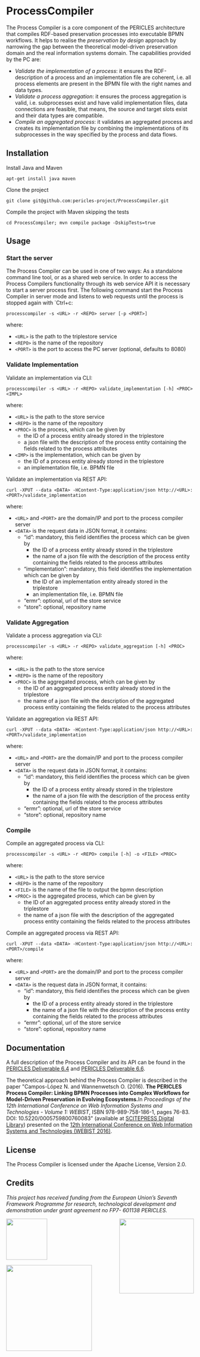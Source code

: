 # ProcessCompiler

The Process Compiler is a core component of the PERICLES architecture that compiles RDF-based preservation processes into executable BPMN workflows. It helps to realise the _preservation by design_ approach by narrowing the gap between the theoretical model-driven preservation domain and the real information systems domain. The capabilities provided by the PC are:
- _Validate the implementation of a process_: it ensures the RDF-description of a process and an implementation file are coherent, i.e. all process elements are present in the BPMN file with the right names and data types.
- _Validate a process aggregation_: it ensures the process aggregation is valid, i.e. subprocesses exist and have valid implementation files, data connections are feasible, that means, the source and target slots exist and their data types are compatible. 
- _Compile an aggregated process_: it validates an aggregated process and creates its implementation file by combining the implementations of its subprocesses in the way specified by the process and data flows.

## Installation

Install Java and Maven
```
apt-get install java maven
```
Clone the project
```
git clone git@github.com:pericles-project/ProcessCompiler.git
```
Compile the project with Maven skipping the tests
```
cd ProcessCompiler; mvn compile package -DskipTests=true
```

## Usage

### Start the server

The Process Compiler can be used in one of two ways: As a standalone command line tool, or as a shared web service. In order to access the Process Compilers functionality through its web service API it is necessary to start a server process first. The following command start the Process Compiler in server mode and listens to web requests until the process is stopped again with `Ctrl+c:
```
processcompiler -s <URL> -r <REPO> server [-p <PORT>]
```
where:
* `<URL>` is the path to the triplestore service
* `<REPO>` is the name of the repository 
* `<PORT>` is the port to access the PC server (optional, defaults to 8080)

### Validate Implementation

Validate an implementation via CLI:
```
processcompiler -s <URL> -r <REPO> validate_implementation [-h] <PROC> <IMPL>
```
where:
* `<URL>` is the path to the store service 
* `<REPO>` is the name of the repository 
* `<PROC>` is the process, which can be given by
  * the ID of a process entity already stored in the triplestore 
  * a json file with the description of the process entity containing the fields related to the process attributes
* `<IMP>` is the implementation, which can be given by 
  * the ID of a process entity already stored in the triplestore 
  * an implementation file, i.e. BPMN file

Validate an implementation via REST API:
```
curl -XPUT --data <DATA> -HContent-Type:application/json http://<URL>:<PORT>/validate_implementation
```
where:
* `<URL>` and `<PORT>` are the domain/IP and port to the process compiler server
* `<DATA>` is the request data in JSON format, it contains:
  * “id”: mandatory, this field identifies the process which can be given by 
    * the ID of a process entity already stored in the triplestore 
    * the name of a json file with the description of the process entity containing the fields related to the process attributes
  * “implementation”: mandatory, this field identifies the implementation which can be given by 
    * the ID of an implementation entity already stored in the triplestore 
    * an implementation file, i.e. BPMN file
  * “ermr”: optional, url of the store service 
  * “store”: optional, repository name

### Validate Aggregation

Validate a process aggregation via CLI:
```
processcompiler -s <URL> -r <REPO> validate_aggregation [-h] <PROC>
```
where:
* `<URL>` is the path to the store service 
* `<REPO>` is the name of the repository 
* `<PROC>` is the aggregated process, which can be given by
  * the ID of an aggregated process entity already stored in the triplestore
  * the name of a json file with the description of the aggregated process entity containing the fields related to the process attributes

Validate an aggregation via REST API:
```
curl -XPUT --data <DATA> -HContent-Type:application/json http://<URL>:<PORT>/validate_implementation
```
where:
* `<URL>` and `<PORT>` are the domain/IP and port to the process compiler server
* `<DATA>` is the request data in JSON format, it contains:
  * “id”: mandatory, this field identifies the process which can be given by
    * the ID of a process entity already stored in the triplestore
    * the name of a json file with the description of the process entity containing the fields related to the process attributes
  * “ermr”: optional, url of the store service 
  * “store”: optional, repository name

### Compile

Compile an aggregated process via CLI:
```
processcompiler -s <URL> -r <REPO> compile [-h] -o <FILE> <PROC>
```
where:
* `<URL>` is the path to the store service 
* `<REPO>` is the name of the repository 
* `<FILE>` is the name of the file to output the bpmn description
* `<PROC>` is the aggregated process, which can be given by
  * the ID of an aggregated process entity already stored in the triplestore
  * the name of a json file with the description of the aggregated process entity containing the fields related to the process attributes 

Compile an aggregated process via REST API:
```
curl -XPUT --data <DATA> -HContent-Type:application/json http://<URL>:<PORT>/compile
```
where:
* `<URL>` and `<PORT>` are the domain/IP and port to the process compiler server
* `<DATA>` is the request data in JSON format, it contains:
  * “id”: mandatory, this field identifies the process which can be given by
    * the ID of a process entity already stored in the triplestore
    * the name of a json file with the description of the process entity containing the fields related to the process attributes
  * “ermr”: optional, url of the store service 
  * “store”: optional, repository name

## Documentation

A full description of the Process Compiler and its API can be found in the <a href="http://pericles-project.eu/deliverables/54">PERICLES Deliverable 6.4</a> and <a href="http://pericles-project.eu/deliverables/80">PERICLES Deliverable 6.6</a>.

The theoretical approach behind the Process Compiler is described in the paper "Campos-López N. and Wannenwetsch O. (2016). <b>The PERICLES Process Compiler: Linking BPMN Processes into Complex Workflows for Model-Driven Preservation in Evolving Ecosystems.</b>In _Proceedings of the 12th International Conference on Web Information Systems and Technologies - Volume 1: WEBIST_, ISBN 978-989-758-186-1, pages 76-83. DOI: 10.5220/0005759800760083" (available at <a href="http://www.scitepress.org/DigitalLibrary/PublicationsDetail.aspx?ID=E24vyfHKFm8=&t=1">SCITEPRESS Digital Library</a>) presented on the <a href="http://www.webist.org/?y=2016">12th International Conference on Web Information Systems and Technologies (WEBIST 2016)</a>.

## License

The Process Compiler is licensed under the Apache License, Version 2.0.

## Credits

 _This project has received funding from the European Union’s Seventh Framework Programme for research, technological development and demonstration under grant agreement no FP7- 601138 PERICLES._

 <a href="http://ec.europa.eu/research/fp7"><img src="https://github.com/pericles-project/ProcessCompiler/blob/images/images/EU_Logo.png" width="110"/></a>
 <a href="http://www.pericles-project.eu/"> <img src="https://github.com/pericles-project/ProcessCompiler/blob/images/images/PERICLES_Logo.jpg" width="200" align="right"/> </a>

<a href="http://www.gwdg.de/"><img src="https://github.com/pericles-project/ProcessCompiler/blob/images/images/GWDG_Logo.jpg" width="230"/></a>

